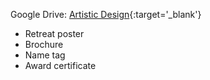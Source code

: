 Google Drive: [Artistic Design](https://drive.google.com/drive/folders/1WMZKaTQMelITlmTpOj-JPy66o2y8RZ3z){:target='_blank'}

* Retreat poster
* Brochure
* Name tag
* Award certificate